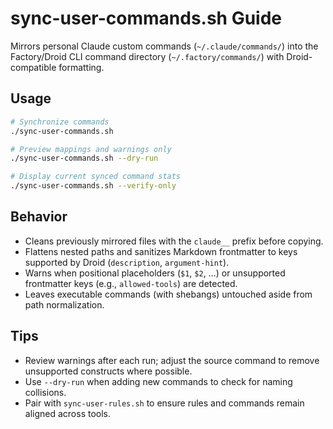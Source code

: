 # sync-user-commands.sh Guide

Mirrors personal Claude custom commands (`~/.claude/commands/`) into the Factory/Droid CLI command directory (`~/.factory/commands/`) with Droid-compatible formatting.

## Usage
```bash
# Synchronize commands
./sync-user-commands.sh

# Preview mappings and warnings only
./sync-user-commands.sh --dry-run

# Display current synced command stats
./sync-user-commands.sh --verify-only
```

## Behavior
- Cleans previously mirrored files with the `claude__` prefix before copying.
- Flattens nested paths and sanitizes Markdown frontmatter to keys supported by Droid (`description`, `argument-hint`).
- Warns when positional placeholders (`$1`, `$2`, …) or unsupported frontmatter keys (e.g., `allowed-tools`) are detected.
- Leaves executable commands (with shebangs) untouched aside from path normalization.

## Tips
- Review warnings after each run; adjust the source command to remove unsupported constructs where possible.
- Use `--dry-run` when adding new commands to check for naming collisions.
- Pair with `sync-user-rules.sh` to ensure rules and commands remain aligned across tools.
